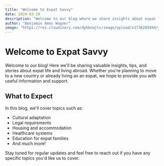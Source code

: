 ```yaml
---
title: "Welcome to Expat Savvy"
date: 2024-03-20
description: "Welcome to our blog where we share insights about expat life and living abroad."
author: "Benjamin Amos Wagner"
image: "https://res.cloudinary.com/dphbnwjtx/image/upload/v1736285944/joshua-earle--87JyMb9ZfU-unsplash_4_rkfzpq.webp"
---
```


# Welcome to Expat Savvy

Welcome to our blog! Here we'll be sharing valuable insights, tips, and stories about expat life and living abroad. Whether you're planning to move to a new country or already living as an expat, we hope to provide you with useful information and support.

## What to Expect

In this blog, we'll cover topics such as:

- Cultural adaptation
- Legal requirements
- Housing and accommodation
- Healthcare systems
- Education for expat families
- And much more!

Stay tuned for regular updates and feel free to reach out if you have any specific topics you'd like us to cover. 